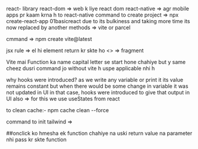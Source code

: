 react- library
react-dom => web k liye react dom 
react-native => agr mobile apps pr kaam krna h to react-native
command to create project => npx create-react-app 01basicreact
due to its bulkiness and taking more time its now replaced by another methods => vite or parcel 

cmmand => npm create vite@latest

jsx rule => el hi element return kr skte ho 
<> => fragment 

Vite mai Function ka name capital letter se start hone chahiye but y same cheez dusri command jo without vite h uspe  applicable nhi h

why hooks were introduced?
as we write any variable or print it its value remains constant but when there would be some change in variable it was not updated in UI
in that case, hooks were introduced to give that output in UI also => for this we use useStates from react

to clean cache:- npm cache clean --force

command to init tailwind => 

##onclick ko hmesha ek function chahiye na uski return value na parameter nhi pass kr skte function